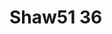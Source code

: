 <a name="material" />

# Shaw51 36
<script type="application/ld+json">
  {
    "@context": "https://schema.org/",
    "@type": "ChemicalSubstance",
    "http://purl.org/dc/terms/conformsTo":
      {
        "@type": "CreativeWork",
        "@id": "https://bioschemas.org/profiles/ChemicalSubstance/0.4-RELEASE/"
      },
    "@id": "https://egonw.github.io/nanowiki/nanowiki66.html#material",
    "name": "Shaw51 36",
    "sameAs": "http://127.0.0.1/mediawiki/index.php/Special:URIResolver/Shaw51_36"
  }
</script>

